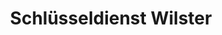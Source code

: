 ---
title: "Schlüsseldienst Wilster"
url: /wilster/schluesseldienst-wilster/
shop: Schlüsseldienst
---